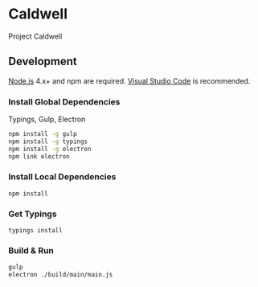 # Caldwell
Project Caldwell

## Development

[Node.js](https://nodejs.org/) 4.x+ and npm  are required. [Visual Studio Code](https://code.visualstudio.com/) is recommended.

### Install Global Dependencies
Typings, Gulp, Electron

```sh
npm install -g gulp
npm install -g typings
npm install -g electron
npm link electron
```

### Install Local Dependencies

`npm install`

### Get Typings

`typings install`

### Build & Run

```sh
gulp
electron ./build/main/main.js
```

